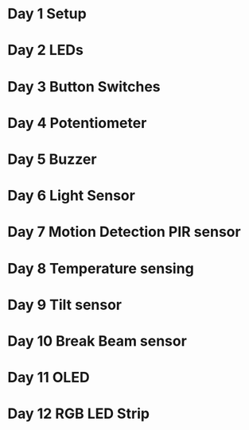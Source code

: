 # Day 1 Setup

# Day 2 LEDs

# Day 3 Button Switches

# Day 4 Potentiometer

# Day 5 Buzzer

# Day 6 Light Sensor

# Day 7 Motion Detection PIR sensor

# Day 8 Temperature sensing

# Day 9 Tilt sensor

# Day 10 Break Beam sensor

# Day 11 OLED

# Day 12 RGB LED Strip
